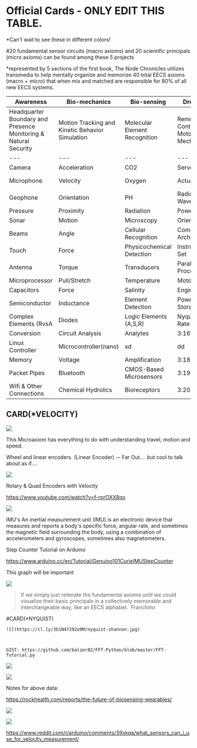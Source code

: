 # Official Cards - ONLY EDIT THIS TABLE.

*Can't wait to see these in different colors!

#20 fundamental sensor circuits (macro axioms) and 20 scientific principals (micro axioms) can be found among these 5 projects

*represented by 5 sections of the first book, The Node Chronicles utilizes transmedia to help mentally organize and memorize 40 total EECS axioms (macro + micro) that when mix and matched are responsible for 80% of all new EECS systems.

| Awareness | Bio-mechanics | Bio-sensing | Droning | Transmission |
| -- | -- | -- | -- | -- |
| Headquarter Boundary and Presence Monitoring & Natural Security | Motion Tracking and Kinetic Behavior Simulation | Molecular Element Recognition | Remote Controlled Motoring & Mechanics | Long Distance Data Signal & Persistence |
| --- | --- | --- | --- | --- |
| Camera | Acceleration | CO2 | Servos | Antenna |
| Microphone | Velocity | Oxygen | Actuators | Radio Frequency |
| Geophone | Orientation | PH | Radio Waves | Solar Power |
| Pressure | Proximity | Radiation | Power | Infared |
| Sonar | Motion | Microscopy | Orientation | Spectrometer |
| Beams | Angle | Cellular Recognition | Computer Architecture | 4:9 |
| Touch | Force | Physicochemical Detection | Instruction Set | 4:10 |
| Antenna | Torque | Transducers | Parallel Processing | 4:11 |
| Microprocessor | Pull/Stretch | Temperature | Motors | 4:12 |
| Capacitors | Force | Salinity | Engines | 4:13 |
| Semiconductor | Inductance | Element Detection | Power Storage | 4:14 |
| Complex Elements (RvsA | Diodes | Logic Elements (A,S,R) | Nyquist Rate & Freq | 4:15 |
| Conversion | Circuit Analysis | Analytes | 3:16 | 4:16 |
| Linux Controller | Microcontroller(nano) | sd | dd | Fiber Optics |
| Memory | Voltage | Amplification | 3:18 | 4:18 |
| Packet Pipes | Bluetooth | CMOS-Based Microsensors  | 3:19 | 4:19 |
| Wifi & Other Connections | Chemical Hydrolics | Bioreceptors | 3:20 | 4:20 |



## CARD(*VELOCITY)

![](https://cl.ly/3l3o1A3h0200/velocity.jpg)


This Microaxiom has everything to do with understanding travel, motion and speed. 

Wheel and linear encoders. (Linear Encoder) -- Far Out.... but cool to talk about as if....

![](https://upload.wikimedia.org/wikipedia/commons/3/3f/Optical_Encoder_trio.png)

Rotary & Quad Encoders with Velocity

https://www.youtube.com/watch?v=f-rprOXX8qo

![](https://upload.wikimedia.org/wikipedia/commons/thumb/6/68/Quadrature_Diagram.svg/640px-Quadrature_Diagram.svg.png)


IMU's
An inertial measurement unit (IMU) is an electronic device that measures and reports a body's specific force, angular rate, and sometimes the magnetic field surrounding the body, using a combination of accelerometers and gyroscopes, sometimes also magnetometers.

Step Counter Tutorial on Arduino 

https://www.arduino.cc/en/Tutorial/Genuino101CurieIMUStepCounter



This graph will be important

![](https://upload.wikimedia.org/wikipedia/commons/f/f0/Fhsst_rectmot_unif_acc.png)



> If we simply just reiterate the fundamental axioms until we could visualize their basic principals in a collectively memorable and interchangeable way, like an EECS alphabet.  `Franchino 



#CARD(*NYQUIST)

``````
![](https://cl.ly/3b1N47292o0M/nyquist-shannon.jpg)



GIST: https://github.com/balzer82/FFT-Python/blob/master/FFT-Tutorial.py

``````

![](http://www.ni.com/cms/images/devzone/tut/Fig_6_Nyquist_Sampling.JPG)

![](http://ece.gmu.edu/~gbeale/ece_421/images/hw_421_f00_15.gif)


Notes for above data:

https://rockhealth.com/reports/the-future-of-biosensing-wearables/

![](http://www.lbb.ethz.ch/Research/Biosensors/NanoBioSensing.jpg?hires)

![](http://blogs.uoregon.edu/foodsystems/files/2014/10/Planting-the-Seeds-for-Open-Source-Biosensing-1wawum7.gif)








https://www.reddit.com/r/arduino/comments/39xkqa/what_sensors_can_i_use_for_velocity_measurement/

